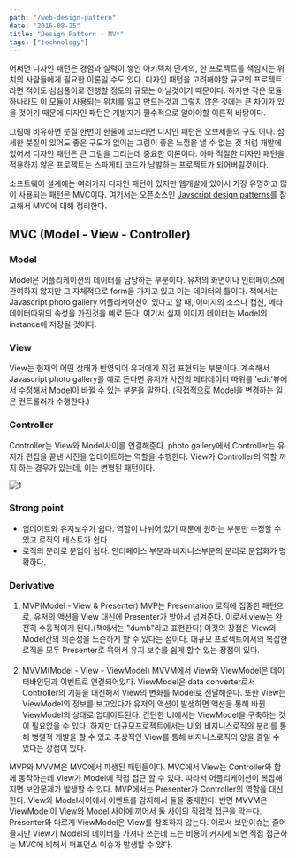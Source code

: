 ```yaml
---
path: "/web-design-pattern"
date: "2016-08-25"
title: "Design Pattern - MV*"
tags: ["technology"]
---
```


어쩌면 디자인 패턴은 경험과 실력이 쌓인 아키텍처 단계의, 한 프로젝트를 책임지는 위치의 사람들에게 필요한 이론일 수도 있다. 디자인 패턴을 고려해야할 규모의 프로젝트라면 적어도 심심풀이로 진행할 정도의 규모는 아닐것이기 때문이다. 하지만 작은 모듈하나라도 이 모듈이 사용되는 위치를 알고 만드는것과 그렇지 않은 것에는 큰 차이가 있을 것이기 때문에 디자인 패턴은 개발자가 필수적으로 알아야할 이론적 바탕이다.

그림에 비유하면 붓질 한번이 한줄에 코드라면 디자인 패턴은 오브제들의 구도 이다. 섬세한 붓질이 있어도 좋은 구도가 없이는 그림이 좋은 느낌을 낼 수 없는 것 처럼 개발에 있어서 디자인 패턴은 큰 그림을 그리는데 중요한 이론이다. 아마 적절한 디자인 패턴을 적용하지 않은 프로젝트는 스파게티 코드가 남발하는 프로젝트가 되어버릴것이다.

소프트웨어 설계에는 여러가지 디자인 패턴이 있지만 웹개발에 있어서 가장 유명하고 많이 사용되는 패턴은 MVC이다. 여기서는 오픈소스인 <a href="https://addyosmani.com/resources/essentialjsdesignpatterns/book/#detailmvcmvp" target="_blank">Javscript design patterns</a>를 참고해서 MVC에 대해 정리한다.


MVC (Model - View - Controller)
------

### Model

Model은 어플리케이션의 데이터를 담당하는 부분이다. 유저의 화면이나 인터페이스에 관여하지 않지만 그 자체적으로 form을 가지고 있고 이는 데이터의 틀이다.
책에서는 Javascript photo gallery 어플리케이션이 있다고 할 때, 이미지의 소스나 캡션, 메타데이터따위의 속성을 가진것을 예로 든다.
여기서 실제 이미지 데이터는 Model의 instance에 저장될 것이다.

### View

View는 현재의 어떤 상태가 반영되어 유저에게 직접 표현되는 부분이다. 계속해서 Javascript photo gallery를 예로 든다면 유저가 사진의 메타데이터 따위를
'edit'뷰에서 수정해서 Model이 바뀔 수 있는 부분을 말한다. (직접적으로 Model을 변경하는 일은 컨트롤러가 수행한다.)

### Controller

Controller는 View와 Model사이를 연결해준다. photo gallery에서 Controller는 유저가 편집을 끝낸 사진을 업데이트하는 역할을 수행한다. View가 Controller의
역할 까지 하는 경우가 있는데, 이는 변형된 패턴이다.

![1](/images/2016-08-25-web-design-pattern/1.png)

### Strong point

- 업데이트와 유지보수가 쉽다.
    역할이 나뉘어 있기 때문에 원하는 부분만 수정할 수 있고 로직의 테스트가 쉽다.
- 로직의 분리로 분업이 쉽다.
    인터페이스 부분과 비지니스부분의 분리로 분업화가 명확하다.

### Derivative

1. MVP(Model - View & Presenter)
    MVP는 Presentation 로직에 집중한 패턴으로, 유저의 액션을 View 대신에 Presenter가 받아서 넘겨준다. 이로서 view는 완전히 수동적이게 된다.(책에서는 "dumb"라고 표현한다)
    이것의 장점은 View와 Model간의 의존성을 느슨하게 할 수 있다는 점이다. 대규모 프로젝트에서의 복잡한 로직을 모두 Presenter로 묶어서 유지 보수를 쉽게 할수 있는 장점이 있다.<br><br>
2. MVVM(Model - View - ViewModel)
    MVVM에서 View와 ViewModel은 데이터바인딩과 이벤트로 연결되어있다. ViewModel은 data converter로서 Controller의 기능을 대신해서 View의 변화를 Model로 전달해준다. 또한 View는 ViewModel의 정보를 보고있다가 유저의 액션이 발생하면 액션을 통해 바뀐 ViewModel의 상태로 업데이트된다. 간단한 UI에서는 ViewModel을 구축하는 것이 필요없을 수 있다. 하지만 대규모프로젝트에서는 UI와 비지니스로직의 분리를 통해 병렬적 개발을 할 수 있고 추상적인 View를 통해 비지니스로직의 양을 줄일 수 있다는 장점이 있다.

MVP와 MVVM은 MVC에서 파생된 패턴들이다. MVC에서 View는 Controller와 함께 동작하는데 View가 Model에 직접 접근 할 수 있다. 따라서 어플리케이션이 복잡해지면 보안문제가 발생할 수 있다. MVP에서는 Presenter가 Controller의 역할을 대신한다. View와 Model사이에서 이벤트를 감지해서 둘을 중재한다. 반면 MVVM은 ViewModel이 View와 Model 사이에 끼어서 둘 사이의 직접적 접근을 막는다. Presenter와 다르게 ViewModel은 View를 참조하지 않는다. 이로서 보안이슈는 줄어들지만 View가 Model의 데이터를 가져다 쓰는데 드는 비용이 커지게 되면 직접 접근하는 MVC에 비해서 퍼포먼스 이슈가 발생할 수 있다.